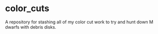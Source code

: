 # color_cuts

A repository for stashing all of my color cut work to try and hunt down M dwarfs with debris disks.
